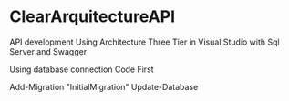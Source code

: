# ClearArquitectureAPI
API development Using Architecture Three Tier in Visual Studio with Sql Server and Swagger

Using database connection
Code First

Add-Migration "InitialMigration"
Update-Database
